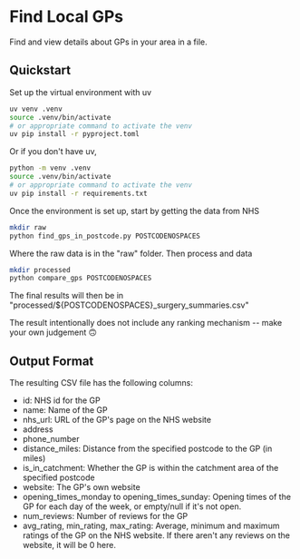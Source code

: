 # Find Local GPs

Find and view details about GPs in your area in a file.

## Quickstart

Set up the virtual environment with uv
```bash
uv venv .venv
source .venv/bin/activate
# or appropriate command to activate the venv
uv pip install -r pyproject.toml
```
Or if you don't have uv,
```bash
python -m venv .venv
source .venv/bin/activate
# or appropriate command to activate the venv
uv pip install -r requirements.txt
```

Once the environment is set up, start by getting the data from NHS
```bash
mkdir raw
python find_gps_in_postcode.py POSTCODENOSPACES
```
Where the raw data is in the "raw" folder. Then process and data
```bash
mkdir processed
python compare_gps POSTCODENOSPACES
```
The final results will then be in "processed/${POSTCODENOSPACES}_surgery_summaries.csv"

The result intentionally does not include any ranking mechanism -- make your own judgement 🙃

## Output Format

The resulting CSV file has the following columns:

- id: NHS id for the GP
- name: Name of the GP
- nhs_url: URL of the GP's page on the NHS website
- address
- phone_number
- distance_miles: Distance from the specified postcode to the GP (in miles)
- is_in_catchment: Whether the GP is within the catchment area of the specified postcode
- website: The GP's own website
- opening_times_monday to opening_times_sunday: Opening times of the GP for each day of the week, or empty/null if it's not open.
- num_reviews: Number of reviews for the GP
- avg_rating, min_rating, max_rating: Average, minimum and maximum ratings of the GP on the NHS website. If there aren't any reviews on the website, it will be 0 here.
